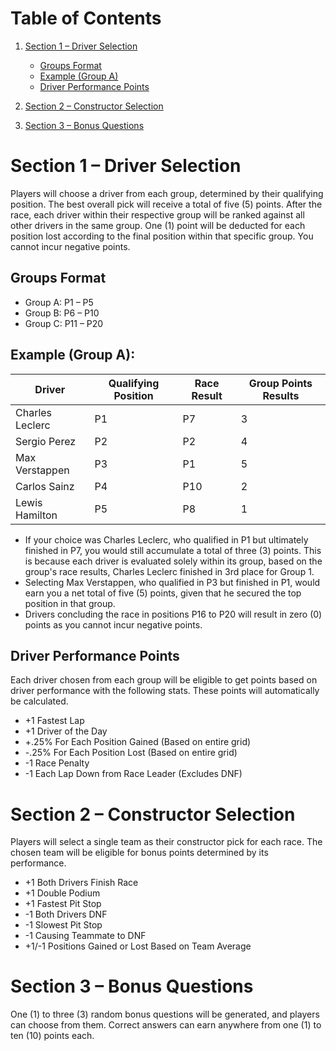 # Table of Contents

1. [Section 1 – Driver Selection](#section-1--driver-selection)
    - [Groups Format](#groups-format)
    - [Example (Group A)](#example-group-a)
    - [Driver Performance Points](#driver-performance-points)
    
2. [Section 2 – Constructor Selection](#section-2--constructor-selection)

3. [Section 3 – Bonus Questions](#section-3--bonus-questions)

# Section 1 – Driver Selection

Players will choose a driver from each group, determined by their qualifying position. The best overall pick will receive a total of five (5) points. After the race, each driver within their respective group will be ranked against all other drivers in the same group. One (1) point will be deducted for each position lost according to the final position within that specific group. You cannot incur negative points.

## Groups Format 
- Group A: P1 – P5
- Group B: P6 – P10
- Group C: P11 – P20

## Example (Group A):
| Driver          | Qualifying Position | Race Result | Group Points Results |
|-----------------|---------------------|-------------|----------------------|
| Charles Leclerc | P1                  | P7          | 3                    |
| Sergio Perez    | P2                  | P2          | 4                    |
| Max Verstappen  | P3                  | P1          | 5                    |
| Carlos Sainz    | P4                  | P10         | 2                    |
| Lewis Hamilton  | P5                  | P8          | 1                    |

- If your choice was Charles Leclerc, who qualified in P1 but ultimately finished in P7, you would still accumulate a total of three (3) points. This is because each driver is evaluated solely within its group, based on the group's race results, Charles Leclerc finished in 3rd place for Group 1.
- Selecting Max Verstappen, who qualified in P3 but finished in P1, would earn you a net total of five (5) points, given that he secured the top position in that group.
- Drivers concluding the race in positions P16 to P20 will result in zero (0) points as you cannot incur negative points.

## Driver Performance Points 

Each driver chosen from each group will be eligible to get points based on driver performance with the following stats. These points will automatically be calculated.

- +1 Fastest Lap
- +1 Driver of the Day
- +.25% For Each Position Gained (Based on entire grid)
- -.25% For Each Position Lost (Based on entire grid)
- -1 Race Penalty
- -1 Each Lap Down from Race Leader (Excludes DNF)


# Section 2 – Constructor Selection

Players will select a single team as their constructor pick for each race. The chosen team will be eligible for bonus points determined by its performance.

- +1 Both Drivers Finish Race
- +1 Double Podium
- +1 Fastest Pit Stop
- -1 Both Drivers DNF
- -1 Slowest Pit Stop
- -1 Causing Teammate to DNF
- +1/-1 Positions Gained or Lost Based on Team Average
 

# Section 3 – Bonus Questions

One (1) to three (3) random bonus questions will be generated, and players can choose from them. Correct answers can earn anywhere from one (1) to ten (10) points each.
